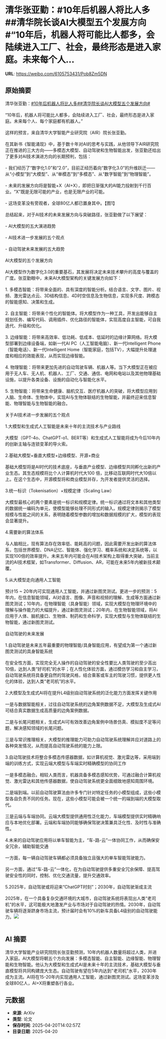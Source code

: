 # 清华张亚勤：#10年后机器人将比人多##清华院长谈AI大模型五个发展方向#“10年后，机器人将可能比人都多，会陆续进入工厂、社会，最终形态是进入家庭。未来每个人...

**URL**: https://weibo.com/6105753431/Pob8Zm5DN

## 原始摘要

清华张亚勤：<a href="https://m.weibo.cn/search?containerid=231522type%3D1%26t%3D10%26q%3D%2310%E5%B9%B4%E5%90%8E%E6%9C%BA%E5%99%A8%E4%BA%BA%E5%B0%86%E6%AF%94%E4%BA%BA%E5%A4%9A%23&amp;extparam=%2310%E5%B9%B4%E5%90%8E%E6%9C%BA%E5%99%A8%E4%BA%BA%E5%B0%86%E6%AF%94%E4%BA%BA%E5%A4%9A%23" data-hide=""><span class="surl-text">#10年后机器人将比人多#</span></a><a href="https://m.weibo.cn/search?containerid=231522type%3D1%26t%3D10%26q%3D%23%E6%B8%85%E5%8D%8E%E9%99%A2%E9%95%BF%E8%B0%88AI%E5%A4%A7%E6%A8%A1%E5%9E%8B%E4%BA%94%E4%B8%AA%E5%8F%91%E5%B1%95%E6%96%B9%E5%90%91%23&amp;extparam=%23%E6%B8%85%E5%8D%8E%E9%99%A2%E9%95%BF%E8%B0%88AI%E5%A4%A7%E6%A8%A1%E5%9E%8B%E4%BA%94%E4%B8%AA%E5%8F%91%E5%B1%95%E6%96%B9%E5%90%91%23" data-hide=""><span class="surl-text">#清华院长谈AI大模型五个发展方向#</span></a><br><br>“10年后，机器人将可能比人都多，会陆续进入工厂、社会，最终形态是进入家庭。未来每个人、每个家庭都有机器人。”<br><br>这样的预言，来自清华大学智能产业研究院（AIR）院长张亚勤。<br><br>在其新书《智能涌现》中，基于数十年对AI的思考与实践，从他领导下AIR研究院正在推进的三大方向——多模态大模型、自动驾驶和生物智能出发，张亚勤还给出了更多对AI技术演进方向的长期预判，包括：<br><br>- 我们经历了“数字化1.0”和“2.0”，目前正经历着向“数字化3.0”的升维跃迁——从“小模型”到“大模型”、从“单模态”到“多模态”、从“数字智能”到“物理智能”。<br>    <br>- 未来的发展方向将是智能+X（AI+X），即把日渐强大的AI能力投射到千行百业。“X”既是无限可能的产业，也是无限产业的可能。<br>    <br>- 这场变革没有旁观者，全球80亿人都已置身其中。【图1】<br><br>总结起来，对于AI技术的未来发展方向与突破路径，张亚勤做了以下展望：<br><br>- AI大模型的五大演进趋势<br>    <br>- AI技术进一步发展的五个观点<br>    <br>- 自动驾驶未来发展的五大趋势<br><br>AI大模型的五个发展方向<br><br>AI大模型作为数字化3.0的重要基石，其发展将决定未来技术攀升的高度与覆盖的广度。张亚勤眼中，未来AI大模型架构的关键发展方向如下：<br><br>1. 多模态智能：将带来全面的、具有深度的智能分析。结合语言、文字、图片、视频、激光雷达点云、3D结构信息、4D时空信息及生物信息，实现多尺度、跨模态的智能感知、决策和生成。<br>    <br>2. 自主智能：将带来个性化的智能体。将大模型作为一种工具，开发出能够自主规划任务、编写代码、调用插件、优化路径的智能体，实现高度自主智能，可自我迭代、升级和优化。<br>    <br>3. 边缘智能：将带来高效率、低功耗、低成本、低延时的边缘计算网络。将大模型部署到边缘设备端，如新一代AI PC（人工智能电脑）、新一代Intelligent Phone（智能电话）、新一代Intelligent Home（智能家庭，包括TV），大幅提升处理速度和相应的效能表现，从而实现边缘智能。<br>    <br>4. 物理智能：将带来更加先进的自动驾驶车辆、机器人等。当下大模型正在被应用于无人车、无人机、机器人、工厂、交通、通信、电网和电站以及其他物理基础设施，以提升各类设备、设施的自动化与智能化水平。<br>    <br>5. 生物智能：将带来生命健康、脑机交互、医疗机器人的突破，将大模型应用到人脑、生命体、生物体中，实现AI与生物体联结的生物智能，并最终迎来信息智能、物理智能与生物智能的融合。<br>    <br>关于AI技术进一步发展的五个观点<br><br>1.大模型和生成式人工智能是未来十年的主流技术与产业路线<br><br>大模型（GPT-4o、ChatGPT-o1、BERT等）和生成式人工智能将成为今后10年内的创新主轴与连锁变革的导火索。<br><br>2.基础大模型+垂直大模型+边缘模型、开源+商业<br><br>基础大模型将是AI时代的技术底座，与垂直产业模型、边缘模型共同孵化出新的产业生态。其生态规模将比个人计算机时代大100 倍，比移动互联网时代大10倍以上。在这个生态中，开源模型将和商业模型并存，为开发者提供灵活的选择。<br><br>3.统一标识（Tokenisation）+规模定律（Scaling Law）<br><br>大模型最核心的两个要素是统一标识和规模定律。统一标识通过将文本和其他类型的数据统一编码为单元，使模型能够处理不同形式的输入。规模定律则揭示了模型规模与性能之间的关系，表明随着模型参数的增加和数据规模的扩大，模型的表现会显著提升。<br><br>4.需要新的算法体系<br><br>与人脑相比，现有算法存在效率低、能耗高的问题，因此需要开发出新的算法体系，包括世界模型、DNA记忆、智能体、强化学习、概率系统和决定系统等，以实现100倍的效率提升。未来五年内可能会在AI技术架构上取得重大突破，当前主流的AI技术框架，如Transformer、Diffusion、AR，可能在未来5年内被新技术颠覆。<br><br>5.从大模型走向通用人工智能<br><br>预计15 ~ 20年内可实现通用人工智能，并通过新图灵测试。更进一步的预测：5年内，在信息智能领域，AI对语言、图像、声音和视频的理解、生成等方面通过新图灵测试；10年内，在物理智能（具身智能）领域，实现大模型在物理环境中的理解与操作能力的大幅提升，通过新图灵测试；20年内，在生物智能领域，将AI应用于人体、脑机接口、生物体、制药和生命科学，实现大模型与生物体联结的生物智能，通过新图灵测试。<br><br>自动驾驶的未来发展<br><br>1.自动驾驶是未来五年最重要的物理智能/具身智能应用，有望成为第一个通过新图灵测试的具身智能系统<br><br>在安全性方面，实现完全无人操作的自动驾驶的安全性要比人类驾驶的至少高出10倍，达到人类“好司机”的水平；在人性化体验方面，通过模仿学习和自主学习，自动驾驶系统将具备更自然的驾驶风格，结合乘客或车主的驾驶习惯，提供更人性化的体验，达到人类“老司机”的水平。<br><br>2.大模型及生成式AI将在提升L4级别自动驾驶系统的泛化能力方面发挥关键作用<br><br>一是与数据智能相关，过往自动驾驶系统的边角案例数据不足，大模型及生成式AI可结合真实数据生成高质量的边角案例数据。<br><br>二是与长尾问题相关，生成式AI可有效改善边角案例中场景仿真、模拟度不足等问题，解决感知领域的长尾问题。<br><br>三是与常识推理相关，大模型的推理能力可助力自动驾驶系统理解并应对道路上的各种突发情况，从而提高自动驾驶系统的能力上限。<br><br>3.自动驾驶技术将整合多模态传感器数据，如计算机视觉、激光雷达等，采用端到端的训练方式，实现云端大模型与车端实时精确模型的协同工作<br><br>一是多模态融合。相较人类而言，机器具备多模态感知优势，可通过融合计算机视觉、激光雷达和其他传感器数据，使自动驾驶系统更全面细致地感知周围环境。<br><br>二是端到端。以前自动驾驶算法由许多专门针对特定任务的小模型组成，这些小模型各自负责不同的任务。现在，这些小模型可能会被一个统一的端到端的大模型取代。<br><br>三是云端与车端协同。云端大模型提供通用性泛化能力，车端模型提供实时精确响应与本地优化部署。云端和车端协同能够确保驾驶决策兼具泛化性、及时性与准确性。<br><br>4.未来的自动驾驶应用将以单车智能为主，“车-路-云”一体协同工作，从而确保安全冗余，辅助智能交通<br><br>一方面，每一辆自动驾驶车辆都必须具备独立且强大的单车智能驾驶能力。<br><br>另一方面，通过“车-路-云”一体化，在为自动驾驶提供多重安全冗余保障、提高驾驶安全性的同时，控制、优化交通流量，提升交通效率。<br><br>5.2025年，自动驾驶或将迎来“ChatGPT时刻”；2030年，自动驾驶渐成主流<br><br>2025年，在一个具备复杂交通环境的大城市，自动驾驶系统将表现出人类“老司机”的水平，这可能极大地激发产业与市场对于自动驾驶的热情。2030年，自动驾驶车辆将逐渐跻身市场主流，预计届时会有10%的新车具备L4级别的自动驾驶能力。<img style="" src="https://tvax1.sinaimg.cn/large/006Fd7o3gy1i0nmelwuwqj30ek0lgajf.jpg" referrerpolicy="no-referrer"><br><br>

## AI 摘要

清华大学智能产业研究院院长张亚勤预测，10年内机器人数量将超过人类，并进入家庭。AI大模型将朝五个方向发展：多模态智能、自主智能、边缘智能、物理智能和生物智能。他认为大模型和生成式AI是未来十年的主流技术，基础大模型与垂直模型将共同构建庞大生态。自动驾驶有望在5年内达到"老司机"水平，2030年成为主流。AI将在15-20年内实现通用人工智能，通过新图灵测试。这场变革涉及全球80亿人，AI+X将重塑各行各业。

## 元数据

- **来源**: ArXiv
- **类型**: 论文
- **保存时间**: 2025-04-20T14:02:57Z
- **目录日期**: 2025-04-20
